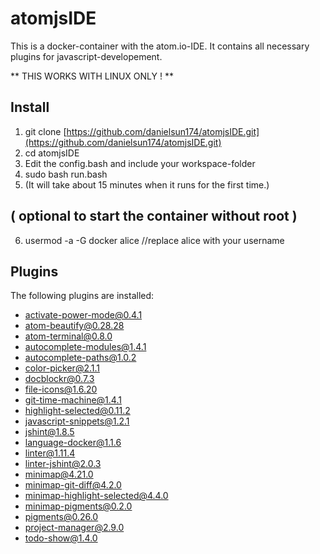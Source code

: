 # atomjsIDE
This is a docker-container with the atom.io-IDE. It contains all necessary plugins for javascript-developement.

** THIS WORKS WITH LINUX ONLY ! **

## Install
1. git clone [https://github.com/danielsun174/atomjsIDE.git](https://github.com/danielsun174/atomjsIDE.git)
2. cd atomjsIDE
3. Edit the config.bash and include your workspace-folder
4. sudo bash run.bash
5. (It will take about 15 minutes when it runs for the first time.)

## ( optional to start the container without root )
6. usermod -a -G docker alice //replace alice with your username


## Plugins
The following plugins are installed:

- activate-power-mode@0.4.1
- atom-beautify@0.28.28
- atom-terminal@0.8.0
- autocomplete-modules@1.4.1
- autocomplete-paths@1.0.2
- color-picker@2.1.1
- docblockr@0.7.3
- file-icons@1.6.20
- git-time-machine@1.4.1
- highlight-selected@0.11.2
- javascript-snippets@1.2.1
- jshint@1.8.5
- language-docker@1.1.6
- linter@1.11.4
- linter-jshint@2.0.3
- minimap@4.21.0
- minimap-git-diff@4.2.0
- minimap-highlight-selected@4.4.0
- minimap-pigments@0.2.0
- pigments@0.26.0
- project-manager@2.9.0
- todo-show@1.4.0

